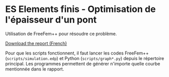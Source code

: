 # ES Elements finis - Optimisation de l'épaisseur d'un pont

Utilisation de FreeFem++ pour résoudre ce problème.

[Download the report (French)](https://github.com/florian6973/finite-elements-project/releases/download/latest/main.pdf)

Pour que les scripts fonctionnent, il faut lancer les codes FreeFem++ (`scripts/simulation.edp`) et Python (`scripts/graph*.py`) depuis le répertoire principal.
Les programmes permettent de générer n'importe quelle courbe mentionnée dans le rapport.